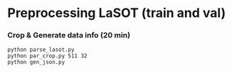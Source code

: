 # Preprocessing LaSOT (train and val)


### Crop & Generate data info (20 min)

````shell
python parse_lasot.py
python par_crop.py 511 32
python gen_json.py
````
